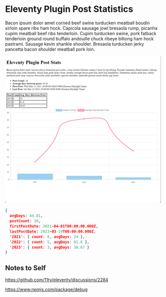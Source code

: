 # Eleventy Plugin Post Statistics

Bacon ipsum dolor amet corned beef swine turducken meatball boudin sirloin spare ribs ham hock. Capicola sausage jowl bresaola rump, picanha cupim meatball beef ribs tenderloin. Cupim turducken swine, pork fatback tenderloin ground round buffalo andouille chuck ribeye biltong ham hock pastrami. Sausage kevin shankle shoulder. Bresaola turducken jerky pancetta bacon shoulder meatball pork loin.

![Sample Stats Page](images/image-01.png)


```json
{
  avgDays: 44.81,
  postCount: 16,
  firstPostDate: 2021-04-01T00:00:00.000Z,
  lastPostDate: 2023-03-19T00:00:00.000Z,
  '2021': { count: 8, avgDays: 24 },
  '2022': { count: 5, avgDays: 81.8 },
  '2023': { count: 3, avgDays: 38.67 }
}
```


## Notes to Self

https://github.com/11ty/eleventy/discussions/2284


https://www.npmjs.com/package/debug